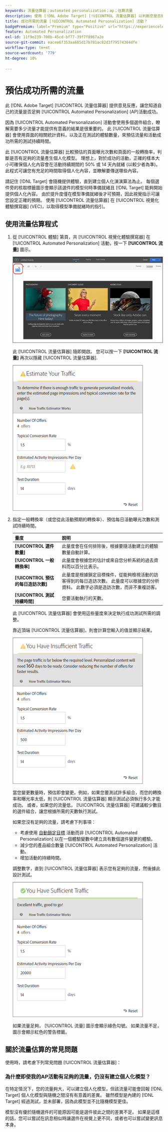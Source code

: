 ```yaml
---
keywords: 流量估算器；automated personalization；ap；估算流量
description: 使用 [!DNL Adobe Target] [!UICONTROL 流量估算器] 以判斷您是否擁有足夠的流量可供 [!UICONTROL Automated Personalization] 活動才能成功。
title: 成功所需的流量 [!UICONTROL Automated Personalization] 活動？
badgePremium: label="Premium" type="Positive" url="https://experienceleague.adobe.com/docs/target/using/introduction/intro.html?lang=en#premium newtab=true" tooltip="檢視Target Premium包含的內容。"
feature: Automated Personalization
exl-id: 11f9e239-700b-45cd-bf77-39f7f8967a2e
source-git-commit: eacee6f353aa685d17b781ac82d3f79574384dfe
workflow-type: tm+mt
source-wordcount: '779'
ht-degree: 10%

---
```


# 預估成功所需的流量

此 [!DNL Adobe Target] [!UICONTROL 流量估算器] 提供意見反應，讓您知道自己的流量是否足夠 [!UICONTROL Automated Personalization] (AP)活動成功。

因為 [!UICONTROL Automated Personalization] 活動會使用多個選件組合，瞭解需要多少流量才能提供有意義的結果是很重要的。 此 [!UICONTROL 流量估算器] 會使用頁面的相關統計資料，以及正在測試的體驗數量，來預估流量和活動成功所需的測試持續時間。

此 [!UICONTROL 流量估算器] 比較預估的頁面曝光次數和頁面的一般轉換率，判斷是否有足夠的流量產生個人化模型。 理想上，對於成功的活動，正確的樣本大小可確保個人化內容會在活動持續期間的 50% 或 14 天內就緒 (以較少者為準)。此程式可讓您有充足的時間取得個人化內容，並瞭解要傳送哪些內容。

請記住 [!DNL Target] 會隨機提供體驗，直到建立個人化演演算法為止。 每個選件旁的核取標籤圖示會顯示該選件的模型何時準備就緒且 [!DNL Target] 能夠開始提供個人化內容。 由於提升度僅在模型準備就緒後才可預期，因此視覺指示可讓您設定正確的預期。 使用 [!UICONTROL 流量估算器] 在 [!UICONTROL 視覺化體驗撰寫器] (VEC)，以取得模型準備就緒時的指引。

## 使用流量估算程式

1. 從 [!UICONTROL 體驗] 第頁，共 [!UICONTROL 視覺化體驗撰寫器] 在 [!UICONTROL Automated Personalization] 活動，按一下  **[!UICONTROL 流量]** 圖示。

   ![流量圖示](/help/main/c-activities/t-automated-personalization/assets/icon-traffic.png)

   此 [!UICONTROL 流量估算器] 隨即開啟。 您可以按一下 **[!UICONTROL 流量]** 再次以隱藏 [!UICONTROL 流量估算器].

   ![流量估算器使用者介面](assets/ap_est.png)

1. 指定一般轉換率（或您從此活動預期的轉換率）、預估每日活動曝光次數和測試持續時間。

   | 量度 | 說明 |
   | --- | --- |
   | **[!UICONTROL 選件數量]** | 此量度會在任何排除後，根據要隨活動建立的體驗數量自動計算。 |
   | **[!UICONTROL 一般轉換率]** | 此量度會根據您的估計或來自您分析系統的過去資料而以百分比表示。 |
   | **[!UICONTROL 預估的每日造訪次數]** | 此量度是根據鎖定目標條件，從能夠檢視活動的訪客得到的每日造訪次數。 此量度可以根據您的分析資料。 此數字必須是造訪次數，而非不重複訪客。 |
   | **[!UICONTROL 測試持續時間]** | 您要活動執行的天數。 |

   此 [!UICONTROL 流量估算器] 會使用這些量度來決定執行成功測試所需的調整。

   靠近頂端 [!UICONTROL 流量估算器]，則會計算您輸入的值並顯示結果。

   ![顯示值和結果的流量預估](assets/ap_est_no.png)

   當您變更數量時，預估即會變更。例如，如果您要測試許多組合，而您的轉換率和曝光率太低，則 [!UICONTROL 流量估算器] 顯示測試必須執行多久才能成功。 或者，如果您的流量低， [!UICONTROL 流量估算器] 可建議較少數目的選件組合，讓您根據所需的天數執行測試。

   如果您沒有足夠的流量，請考慮下列事項：

   * 考慮使用 [自動鎖定目標](/help/main/c-activities/auto-target/auto-target-to-optimize.md) 活動而非 [!UICONTROL Automated Personalization] 以在一個體驗變數中建立具有數個選件變更的體驗。
   * 減少您的產品組合數量 [!UICONTROL Automated Personalization] 活動。
   * 增加活動的持續時間。

   調整數字，直到 [!UICONTROL 流量估算器] 表示您有足夠的流量，然後據此設計測試。

   ![流量估算器顯示足夠的流量訊息](assets/ap_est_yes.png)

   如果流量足夠， [!UICONTROL 流量] 圖示會顯示綠色勾號。 如果流量不足，圖示會顯示紅色的警告標籤。

## 關於流量估算的常見問題

使用時，請考慮下列常見問題 [!UICONTROL 流量估算器]：

### 為什麼即使我的AP活動有足夠的流量，仍沒有建立個人化模型？

在特定情況下，您的流量夠大，可以建立個人化模型，但該流量可能會回報 [!DNL Target] 個人化模型與隨機之間沒有有意義的差異。 雖然模型是內建的 [!DNL Target] 經過測試，並未部署，因為此模型並不比隨機模型更佳。

模型沒有優於隨機選件的可能原因可能是選件彼此之間的差異不足。 如果是這樣的話，您可以嘗試在訊息相似時讓選件在視覺上更不同，或者也可以嘗試變更訊息本身。
